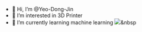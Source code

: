 - 👋 Hi, I’m @Yeo-Dong-Jin
- 👀 I’m interested in 3D Printer
- 🌱 I’m currently learning machine learning
<img src="https://img.shields.io/badge/Python-3766AB?style=flat-square&logo=Python&logoColor=white"/></a>&nbsp 

<!---
pig000207/pig000207 is a ✨ special ✨ repository because its `README.md` (this file) appears on your GitHub profile.
You can click the Preview link to take a look at your changes.
--->

